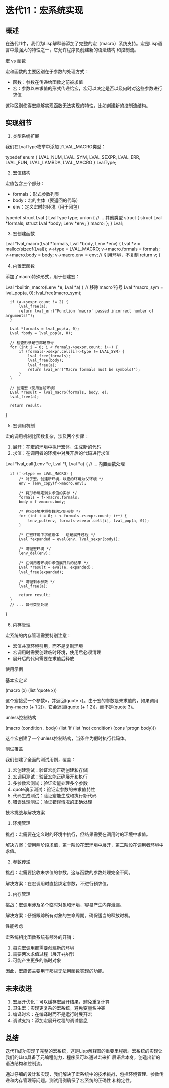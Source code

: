 # 迭代11：宏系统实现

 ## 概述

  在迭代11中，我们为Lisp解释器添加了完整的宏（macro）系统支持。宏是Lisp语言中最强大的特性之一，它允许程序员创建新的语法结构
  和控制流。

  宏 vs 函数

  宏和函数的主要区别在于参数的处理方式：

  - 函数：参数在传递给函数之前被求值
  - 宏：参数以未求值的形式传递给宏，宏可以决定是否以及何时对这些参数进行求值

  这种区别使得宏能够实现函数无法实现的特性，比如创建新的控制流结构。

##  实现细节

  1. 类型系统扩展

  我们在LvalType枚举中添加了LVAL_MACRO类型：

  typedef enum {
      LVAL_NUM, LVAL_SYM, LVAL_SEXPR, LVAL_ERR,
      LVAL_FUN, LVAL_LAMBDA, LVAL_MACRO
  } LvalType;

  2. 宏值结构

  宏值包含三个部分：
  - formals：形式参数列表
  - body：宏的主体（要返回的代码）
  - env：定义宏时的环境（用于闭包）

  typedef struct Lval {
      LvalType type;
      union {
          // ... 其他类型
          struct {
              struct Lval *formals;
              struct Lval *body;
              Lenv *env;
          } macro;
      };
  } Lval;

  3. 宏创建函数

  Lval *lval_macro(Lval *formals, Lval *body, Lenv *env) {
      Lval *v = malloc(sizeof(Lval));
      v->type = LVAL_MACRO;
      v->macro.formals = formals;
      v->macro.body = body;
      v->macro.env = env;  // 引用环境，不复制
      return v;
  }

  4. 内置宏函数

  添加了macro特殊形式，用于创建宏：

  Lval *builtin_macro(Lenv *e, Lval *a) {
      // 移除'macro'符号
      Lval *macro_sym = lval_pop(a, 0);
      lval_free(macro_sym);

      if (a->sexpr.count != 2) {
          lval_free(a);
          return lval_err("Function 'macro' passed incorrect number of arguments!");
      }

      Lval *formals = lval_pop(a, 0);
      Lval *body = lval_pop(a, 0);

      // 检查形参是否都是符号
      for (int i = 0; i < formals->sexpr.count; i++) {
          if (formals->sexpr.cell[i]->type != LVAL_SYM) {
              lval_free(formals);
              lval_free(body);
              lval_free(a);
              return lval_err("Macro formals must be symbols!");
          }
      }

      // 创建宏（使用当前环境）
      Lval *result = lval_macro(formals, body, e);
      lval_free(a);

      return result;
  }

  5. 宏调用机制

  宏的调用机制比函数复杂，涉及两个步骤：

  1. 展开：在宏的环境中执行宏体，生成新的代码
  2. 求值：在调用者的环境中对展开后的代码进行求值

  Lval *lval_call(Lenv *e, Lval *f, Lval *a) {
      // ... 内置函数处理

      if (f->type == LVAL_MACRO) {
          /* 对于宏，创建新环境，以宏的环境为父环境 */
          env = lenv_copy(f->macro.env);

          /* 将形参绑定到未求值的实参 */
          formals = f->macro.formals;
          body = f->macro.body;

          /* 在宏环境中将参数绑定到形参 */
          for (int i = 0; i < formals->sexpr.count; i++) {
              lenv_put(env, formals->sexpr.cell[i], lval_pop(a, 0));
          }

          /* 在宏环境中求值宏体 - 这是展开过程 */
          Lval *expanded = eval(env, lval_sexpr(body));

          /* 清理宏环境 */
          lenv_del(env);

          /* 在调用者环境中求值展开后的结果 */
          Lval *result = eval(e, expanded);
          lval_free(expanded);

          /* 清理剩余参数 */
          lval_free(a);

          return result;
      }
      // ... 其他类型处理
  }

  6. 内存管理

  宏系统的内存管理需要特别注意：

  - 宏值共享环境引用，而不是复制环境
  - 宏调用时需要创建临时环境，使用后必须清理
  - 展开后的代码需要在求值后释放

  使用示例

  基本宏定义

  (macro (x) (list 'quote x))

  这个宏接受一个参数x，并返回(quote x)。由于宏的参数是未求值的，如果调用(my-macro (+ 1 2))，它会返回(quote (+ 1 
  2))，而不是(quote 3)。

  unless控制结构

  (macro (condition . body)
      (list 'if (list 'not condition) (cons 'progn body)))

  这个宏创建了一个unless控制结构，当条件为假时执行代码体。

  测试覆盖

  我们创建了全面的测试用例，覆盖：

  1. 宏创建测试：验证宏能正确创建和存储
  2. 宏调用测试：验证宏能正确展开和执行
  3. 多参数宏测试：验证宏能处理多个参数
  4. quote演示测试：验证宏参数的未求值特性
  5. 代码生成测试：验证宏能生成和执行新代码
  6. 错误处理测试：验证错误情况的正确处理

  技术挑战与解决方案

  1. 环境管理

  挑战：宏需要在定义时的环境中执行，但结果需要在调用时的环境中求值。

  解决方案：使用两阶段求值，第一阶段在宏环境中展开，第二阶段在调用者环境中求值。

  2. 参数传递

  挑战：宏需要接收未求值的参数，这与函数的参数处理完全不同。

  解决方案：在宏调用时直接绑定参数，不进行预求值。

  3. 内存管理

  挑战：宏调用涉及多个临时对象和环境，容易产生内存泄漏。

  解决方案：仔细跟踪所有对象的生命周期，确保适当的释放时机。

  性能考虑

  宏系统相比函数系统有额外的开销：

  1. 每次宏调用都需要创建新的环境
  2. 需要两次求值过程（展开+执行）
  3. 可能产生更多的临时对象

  因此，宏应该主要用于那些无法用函数实现的功能。

##  未来改进

  1. 宏展开优化：可以缓存宏展开结果，避免重复计算
  2. 卫生宏：实现更复杂的宏系统，避免变量名冲突
  3. 编译时宏：在编译时而不是运行时展开宏
  4. 调试支持：添加宏展开过程的调试信息

 ##  总结

  迭代11成功实现了完整的宏系统，这是Lisp解释器的重要里程碑。宏系统的实现让我们的Lisp具备了元编程能力，程序员可以通过宏来扩
  展语言本身，创造出新的语法结构和控制流。

  通过仔细的设计和实现，我们解决了宏系统中的技术挑战，包括环境管理、参数传递和内存管理等问题。测试用例确保了宏系统的正确性
  和稳定性。
